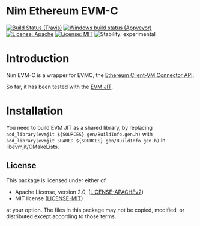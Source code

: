 # Nim Ethereum EVM-C

[![Build Status (Travis)](https://img.shields.io/travis/status-im/nim-evmc/master.svg?label=Linux%20/%20macOS "Linux/macOS build status (Travis)")](https://travis-ci.org/status-im/nim-evmc)
[![Windows build status (Appveyor)](https://img.shields.io/appveyor/ci/nimbus/nim-evmc/master.svg?label=Windows "Windows build status (Appveyor)")](https://ci.appveyor.com/project/nimbus/nim-evmc)
[![License: Apache](https://img.shields.io/badge/License-Apache%202.0-blue.svg)](https://opensource.org/licenses/Apache-2.0)
[![License: MIT](https://img.shields.io/badge/License-MIT-blue.svg)](https://opensource.org/licenses/MIT)
![Stability: experimental](https://img.shields.io/badge/stability-experimental-orange.svg)

# Introduction

Nim EVM-C is a wrapper for EVMC, the [Ethereum Client-VM Connector API](https://github.com/ethereum/evmc).

So far, it has been tested with the [EVM JIT](https://github.com/ethereum/evmjit).

# Installation

You need to build EVM JIT as a shared library, by replacing ```add_library(evmjit ${SOURCES} gen/BuildInfo.gen.h)```
with `add_library(evmjit SHARED ${SOURCES} gen/BuildInfo.gen.h)` in libevmjit/CMakeLists.

## License

This package is licensed under either of

- Apache License, version 2.0, ([LICENSE-APACHEv2](LICENSE-APACHEv2))
- MIT license ([LICENSE-MIT](LICENSE-MIT))

at your option. The files in this package may not be copied, modified, or
distributed except according to those terms.
